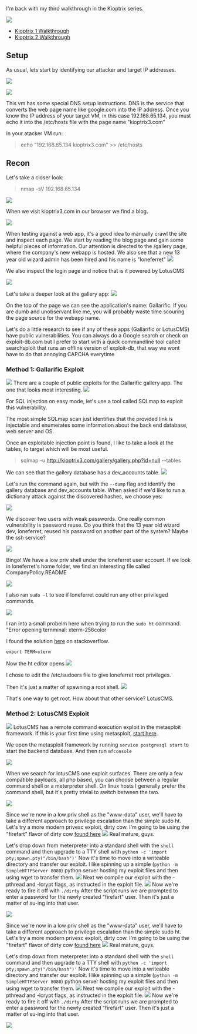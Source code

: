 
I'm back with my third walkthrough in the Kioptrix series. 

![](/images/kioptrix3/goat.gif)

- [Kioptrix 1 Walkthrough](https://coldbrewed.github.io/Kioptrix2/)
- [Kioptrix 2 Walkthrough](https://coldbrewed.github.io/Kioptrix1/)

## Setup

As usual, lets start by identifying our attacker and target IP addresses.

![](/images/kioptrix3/K3-1.png)

![](/images/kioptrix3/K3-2.png)

This vm has some special DNS setup instructions. DNS is the service that converts the web page name like google.com into the IP address. Once you know the IP address of your target VM, in this case 192.168.65.134, you must echo it into the /etc/hosts file with the page name "kioptrix3.com"

In your atacker VM run:
>echo "192.168.65.134 kioptrix3.com" >> /etc/hosts

## Recon

Let's take a closer look:

>nmap -sV 192.168.65.134

![](/images/kioptrix3/K3-3.png)


When we visit kioptrix3.com in our browser we find a blog.

![](/images/kioptrix3/K3-4.png)

When testing against a web app, it's a good idea to manually crawl the site and inspect each page. We start by reading the blog page and gain some helpful pieces of information. Our attention is directed to the /gallery page, where the company's new webapp is hosted. We also see that a new 13 year old wizard admin has been hired and his name is "loneferret"
![](/images/kioptrix3/K3-5.png)

We also inspect the login page and notice that is it powered by LotusCMS

![](/images/kioptrix3/K3-6.png)

Let's take a deeper look at the gallery app:
![](/images/kioptrix3/K3-7.png)


On the top of the page we can see the application's name: Gallarific. If you are dumb and unobservant like me, you will probably waste time scouring the page source for the webapp name.

Let's do a little research to see if any of these apps (Gallarific or LotusCMS) have public vulnerabilities. You can always do a Google search or check on exploit-db.com but I prefer to start with a quick commandline tool called searchsploit that runs an offline version of exploit-db, that way we wont have to do that annoying CAPCHA everytime

### Method 1: Gallarific Exploit

![](/images/kioptrix3/K3-8.png)
There are a couple of public exploits for the Gallarific gallery app. The one that looks most interesting.
![](/images/kioptrix3/K3-9.png)

For SQL injection on easy mode, let's use a tool called SQLmap to exploit this vulnerability.

The most simple SQLmap scan just identifies that the provided link is injectable and enumerates some information about the back end database, web server and OS.

Once an exploitable injection point is found, I like to take a look at the tables, to target which will be most useful.

>sqlmap -u http://kioptrix3.com/gallery/gallery.php?id=null --tables

We can see that the gallery database has a dev_accounts table.
![](/images/kioptrix3/K3-10.png)

Let's run the command again, but with the `--dump` flag and identify the gallery database and dev_accounts table. When asked if we'd like to run a dictionary attack against the discovered hashes, we choose yes:

![](/images/kioptrix3/K3-11.png)

We discover two users with weak passwords. One really common vulnerability is password reuse. Do you think that the 13 year old wizard dev, loneferret, reused his password on another part of the system? Maybe the ssh service?

![](/images/kioptrix3/K3-12.png)

Bingo! We have a low priv shell under the loneferret user account. If we look in loneferret's home folder, we find an interesting file called CompanyPolicy.README

![](/images/kioptrix3/K3-19.png)

I also ran `sudo -l` to see if loneferret could run any other privileged commands.

![](/images/kioptrix3/K3-13.png)


I ran into a small probelm here when trying to run the `sudo ht` command. "Error opening ternminal: xterm-256color

I found the solution [here](https://stackoverflow.com/questions/6804208/nano-error-error-opening-terminal-xterm-256color) on stackoverflow. 

`export TERM=xterm`


Now the ht editor opens
![](/images/kioptrix3/K3-14.png)

I chose to edit the /etc/sudoers file to give loneferret root privileges.

Then it's just a matter of spawning a root shell.
![](/images/kioptrix3/K3-15.png)

That's one way to get root. How about that other service? LotusCMS.



### Method 2: LotusCMS Exploit

![](/images/kioptrix3/K3-16.png)
LotusCMS has a remote command execution exploit in the metasploit framework. If this is your first time using metasploit, [start here](https://docs.kali.org/general-use/starting-metasploit-framework-in-kali).


We open the metasploit framework by running `service postgresql start` to start the backend database. And then run `mfconsole`

![](/images/kioptrix3/K3-17.png)

When we search for lotusCMS one exploit surfaces. There are only a few compatible payloads, all php based, you can choose between a regular command shell or a meterpreter shell. On linux hosts I generally prefer the command shell, but it's pretty trivial to switch between the two.

![](/images/kioptrix3/K3-18.png)

Since we're now in a low priv shell as the "www-data" user, we'll have to take a different approach to privilege escalation than the simple sudo ht. Let's try a more modern privesc exploit, dirty cow. I'm going to be using the "firefart" flavor of dirty cow [found here](https://github.com/FireFart/dirtycow/blob/master/dirty.c)
![](/images/kioptrix3/firefart.gif)
Real mature, guys.


Let's drop down from meterpreter into a standard shell with the `shell` command and then upgrade to a TTY shell with `python -c 'import pty;spawn.pty("/bin/bash")'` Now it's time to move into a writeable directory and transfer our exploit. I like spinning up a simple (`python -m SimpleHTTPServer 8080`) python server hosting my exploit files and then using wget to transfer them.
![](/images/kioptrix3/K3-20.png)
Next we compile our exploit with the -pthread and -lcrypt flags, as instructed in the exploit file.
![](/images/kioptrix3/K3-21.png)
Now we're ready to fire it off with `./dirty`
After the script runs we are prompted to enter a password for the newly created "firefart" user. Then it's just a matter of su-ing into that user.

![](/images/kioptrix3/K3-22.png)


Since we're now in a low priv shell as the "www-data" user, we'll have to take a different approach to privilege escalation than the simple sudo ht. Let's try a more modern privesc exploit, dirty cow. I'm going to be using the "firefart" flavor of dirty cow [found here](https://github.com/FireFart/dirtycow/blob/master/dirty.c)
![](/images/kioptrix3/firefart.gif)
Real mature, guys.


Let's drop down from meterpreter into a standard shell with the `shell` command and then upgrade to a TTY shell with `python -c 'import pty;spawn.pty("/bin/bash")'` Now it's time to move into a writeable directory and transfer our exploit. I like spinning up a simple (`python -m SimpleHTTPServer 8080`) python server hosting my exploit files and then using wget to transfer them.
![](/images/kioptrix3/K3-20.png)
Next we compile our exploit with the -pthread and -lcrypt flags, as instructed in the exploit file.
![](/images/kioptrix3/K3-21.png)
Now we're ready to fire it off with `./dirty`
After the script runs we are prompted to enter a password for the newly created "firefart" user. Then it's just a matter of su-ing into that user.

![](/images/kioptrix3/K3-22.png)

